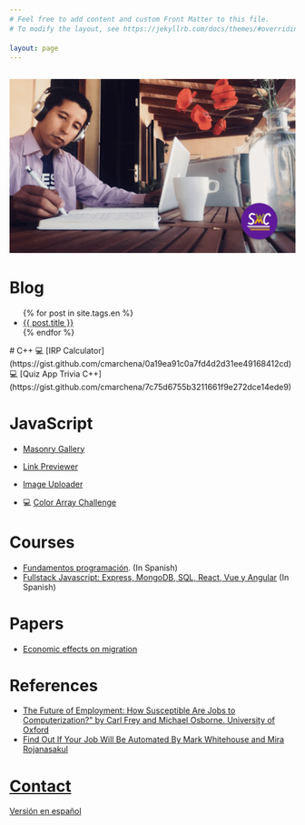 ```yaml
---
# Feel free to add content and custom Front Matter to this file.
# To modify the layout, see https://jekyllrb.com/docs/themes/#overriding-theme-defaults

layout: page
---
```


## [![law code man seated writing](./assets/img/swc.png)](./assets/img/swc.png)

# Blog

<ul>
  {% for post in site.tags.en %}
    <li>
      <a href="{{ post.url }}">{{ post.title }}</a>
    </li>
  {% endfor %}
</ul>
# C++
💻 [IRP Calculator](https://gist.github.com/cmarchena/0a19ea91c0a7fd4d2d31ee49168412cd)<br/>
💻 [Quiz App Trivia C++](https://gist.github.com/cmarchena/7c75d6755b3211661f9e272dce14ede9)

# JavaScript

- [Masonry Gallery](https://swc-masonry-gallery.onrender.com/)

- [Link Previewer](https://link-previewer.onrender.com)

- [Image Uploader](https://client-nixu.onrender.com)

- 💻 [Color Array Challenge](https://gist.github.com/cmarchena/6c8e2aae28b813b1c4042ec206b9d94b)

# Courses

- [Fundamentos programación](https://github.com/SprintWithCarlos/coding-classes/tree/master/modulos/coding-101). (In Spanish)
- [Fullstack Javascript: Express, MongoDB, SQL, React, Vue y Angular](https://github.com/SprintWithCarlos/coding-classes) (In Spanish)

# Papers

- [Economic effects on migration](./assets/media/IEpaper.pdf)

# References

- [The Future of Employment: How Susceptible Are Jobs to Computerization?" by Carl Frey and Michael Osborne. University of Oxford](https://www.oxfordmartin.ox.ac.uk/downloads/academic/The_Future_of_Employment.pdf)
- [Find Out If Your Job Will Be Automated
  By Mark Whitehouse and Mira Rojanasakul](https://www.bloomberg.com/graphics/2017-job-risk/)

# [Contact](/contact)

[Versión en español](./es/)
